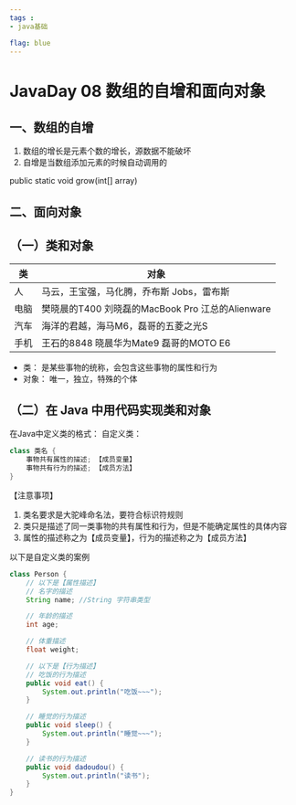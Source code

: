 ```yaml
---
tags : 
- java基础

flag: blue
---
```





# JavaDay 08 数组的自增和面向对象

## 一、数组的自增

1. 数组的增长是元素个数的增长，源数据不能破坏
2. 自增是当数组添加元素的时候自动调用的

  public static void grow(int[] array)
    
## 二、面向对象

## （一）类和对象

类 |对象 
---|--- 
人      |   马云，王宝强，马化腾，乔布斯 Jobs，雷布斯
电脑     |   樊晓晨的T400 刘晓磊的MacBook Pro 江总的Alienware
汽车     |   海洋的君越，海马M6，磊哥的五菱之光S 
手机     |   王石的8848 晓晨华为Mate9 磊哥的MOTO E6

-  类：
      是某些事物的统称，会包含这些事物的属性和行为
- 对象：
      唯一，独立，特殊的个体

## （二）在 Java 中用代码实现类和对象

 在Java中定义类的格式：
自定义类：

```java
class 类名 {         
    事物共有属性的描述; 【成员变量】          
    事物共有行为的描述; 【成员方法】          
}
```

【注意事项】
1. 类名要求是大驼峰命名法，要符合标识符规则
2. 类只是描述了同一类事物的共有属性和行为，但是不能确定属性的具体内容
3. 属性的描述称之为【成员变量】，行为的描述称之为【成员方法】

以下是自定义类的案例
```java
class Person {
    // 以下是【属性描述】
    // 名字的描述
    String name; //String 字符串类型

    // 年龄的描述
    int age; 

    // 体重描述
    float weight;

    // 以下是【行为描述】
    // 吃饭的行为描述
    public void eat() {
        System.out.println("吃饭~~~");
    }

    // 睡觉的行为描述
    public void sleep() {
        System.out.println("睡觉~~~");
    }

    // 读书的行为描述
    public void dadoudou() {
        System.out.println("读书");
    }
}

```

